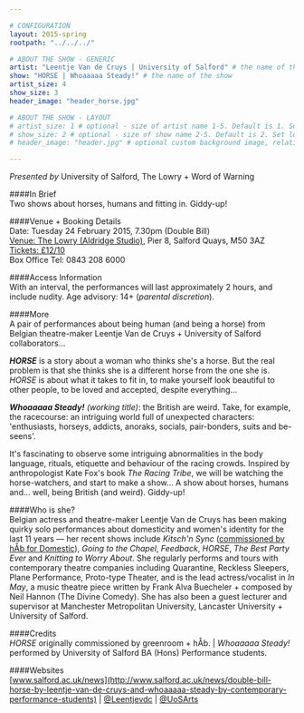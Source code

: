 ```yaml
---

# CONFIGURATION
layout: 2015-spring
rootpath: "../../../"

# ABOUT THE SHOW - GENERIC
artist: "Leentje Van de Cruys | University of Salford" # the name of the artist or company
show: "HORSE | Whoaaaaa Steady!" # the name of the show
artist_size: 4
show_size: 3
header_image: "header_horse.jpg"

# ABOUT THE SHOW - LAYOUT
# artist_size: 1 # optional - size of artist name 1-5. Default is 1. Set longer names to lower values
# show_size: 2 # optional - size of show name 2-5. Default is 2. Set longer names to lower values
# header_image: "header.jpg" # optional custom background image, relative to current page

---
```

*Presented by* University of Salford, The Lowry + Word of Warning        
           
####In Brief     
Two shows about horses, humans and fitting in. Giddy-up!                     
                      
####Venue + Booking Details    
Date: Tuesday 24 February 2015, 7.30pm (Double Bill)              
[Venue: The Lowry (Aldridge Studio)](http://www.thelowry.com/plan-your-visit/getting-here), Pier 8, Salford Quays, M50 3AZ    
[Tickets: £12/10](http://www.thelowry.com/event/double-bill-whoaaaaa-steady-and-horse)        
Box Office Tel: 0843 208 6000   
        
####Access Information      
With an interval, the performances will last approximately 2 hours, and include nudity. Age advisory: 14+ (*parental discretion*).      
      
####More    
A pair of performances about being human (and being a horse) from Belgian theatre-maker Leentje Van de Cruys + University of Salford collaborators…           

***HORSE*** is a story about a woman who thinks she's a horse. But the real problem is that she thinks she is a different horse from the one she is. *HORSE* is about what it takes to fit in, to make yourself look beautiful to other people, to be loved and accepted, despite everything…                
                      
***Whoaaaaa Steady!** (working title)*: the British are weird. Take, for example, the racecourse: an intriguing world full of unexpected characters: 'enthusiasts, horseys, addicts, anoraks, socials, pair-bonders, suits and be-seens'.                  
                      
It's fascinating to observe some intriguing abnormalities in the body language, rituals, etiquette and behaviour of the racing crowds. Inspired by anthropologist Kate Fox's book *The Racing Tribe*, we will be watching the horse-watchers, and start to make a show… A show about horses, humans and… well, being British (and weird). Giddy-up!                  
                      
####Who is she?    
Belgian actress and theatre-maker Leentje Van de Cruys has been making quirky solo performances about domesticity and women's identity for the last 11 years — her recent shows include *Kitsch'n Sync* ([commissioned by hÅb for Domestic](/archive/2013-domestic/vandecruys)), *Going to the Chapel*, *Feedback*, *HORSE*, *The Best Party Ever* and *Knitting to Worry About*. She regularly performs and tours with contemporary theatre companies including Quarantine, Reckless Sleepers, Plane Performance, Proto-type Theater, and is the lead actress/vocalist in *In May*, a music theatre piece written by Frank Alva Buecheler + composed by Neil Hannon (The Divine Comedy). She has also been a guest lecturer and supervisor at Manchester Metropolitan University, Lancaster University + University of Salford.
                      
####Credits    
*HORSE* originally commissioned by greenroom + hÅb. | *Whoaaaaa Steady!* performed by University of Salford BA (Hons) Performance students.            
                      
####Websites    
[www.salford.ac.uk/news](http://www.salford.ac.uk/news/double-bill-horse-by-leentje-van-de-cruys-and-whoaaaaa-steady-by-contemporary-performance-students) | [@Leentjevdc](http://twitter.com/Leentjevdc) | [@UoSArts](http://twitter.com/UoSArts)
